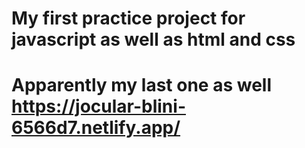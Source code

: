 # My first practice project for javascript as well as html and css
# Apparently my last one as well https://jocular-blini-6566d7.netlify.app/